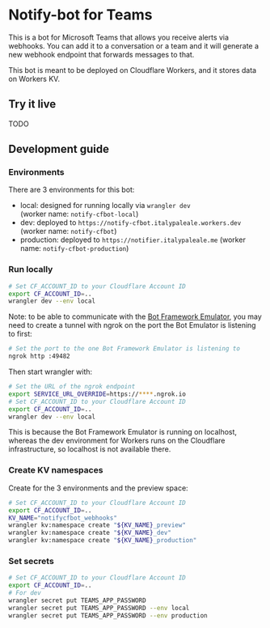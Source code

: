 # Notify-bot for Teams

This is a bot for Microsoft Teams that allows you receive alerts via webhooks. You can add it to a conversation or a team and it will generate a new webhook endpoint that forwards messages to that.

This bot is meant to be deployed on Cloudflare Workers, and it stores data on Workers KV.

## Try it live

TODO

## Development guide

### Environments

There are 3 environments for this bot:

- local: designed for running locally via `wrangler dev`  
  (worker name: `notify-cfbot-local`)
- dev: deployed to `https://notify-cfbot.italypaleale.workers.dev`  
  (worker name: `notify-cfbot`)
- production: deployed to `https://notifier.italypaleale.me`
  (worker name: `notify-cfbot-production`)

### Run locally

```sh
# Set CF_ACCOUNT_ID to your Cloudflare Account ID
export CF_ACCOUNT_ID=..
wrangler dev --env local
```

Note: to be able to communicate with the [Bot Framework Emulator](https://docs.microsoft.com/en-us/azure/bot-service/bot-service-debug-emulator), you may need to create a tunnel with ngrok on the port the Bot Emulator is listening to first:

```sh
# Set the port to the one Bot Framework Emulator is listening to
ngrok http :49482
```

Then start wrangler with:

```sh
# Set the URL of the ngrok endpoint
export SERVICE_URL_OVERRIDE=https://****.ngrok.io
# Set CF_ACCOUNT_ID to your Cloudflare Account ID
export CF_ACCOUNT_ID=..
wrangler dev --env local
```

This is because the Bot Framework Emulator is running on localhost, whereas the dev environment for Workers runs on the Cloudflare infrastructure, so localhost is not available there.

### Create KV namespaces

Create for the 3 environments and the preview space:

```sh
# Set CF_ACCOUNT_ID to your Cloudflare Account ID
export CF_ACCOUNT_ID=..
KV_NAME="notifycfbot_webhooks"
wrangler kv:namespace create "${KV_NAME}_preview"
wrangler kv:namespace create "${KV_NAME}_dev"
wrangler kv:namespace create "${KV_NAME}_production"
```

### Set secrets

```sh
# Set CF_ACCOUNT_ID to your Cloudflare Account ID
export CF_ACCOUNT_ID=..
# For dev
wrangler secret put TEAMS_APP_PASSWORD
wrangler secret put TEAMS_APP_PASSWORD --env local
wrangler secret put TEAMS_APP_PASSWORD --env production
```
